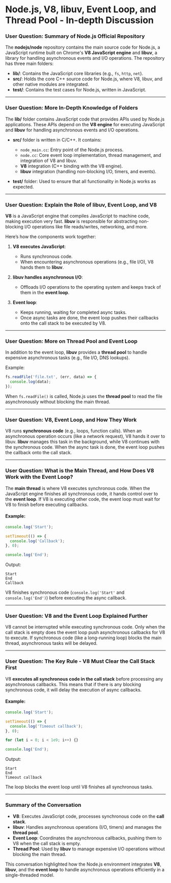 
# Node.js, V8, libuv, Event Loop, and Thread Pool - In-depth Discussion

### User Question: Summary of Node.js Official Repository

The **nodejs/node** repository contains the main source code for Node.js, a JavaScript runtime built on Chrome's **V8 JavaScript engine** and **libuv**, a library for handling asynchronous events and I/O operations. The repository has three main folders:

- **lib/**: Contains the JavaScript core libraries (e.g., `fs`, `http`, `net`).
- **src/**: Holds the core C++ source code for Node.js, where V8, libuv, and other native modules are integrated.
- **test/**: Contains the test cases for Node.js, written in JavaScript.

---

### User Question: More In-Depth Knowledge of Folders

The **lib/** folder contains JavaScript code that provides APIs used by Node.js applications. These APIs depend on the **V8 engine** for executing JavaScript and **libuv** for handling asynchronous events and I/O operations.

- **src/** folder is written in C/C++. It contains:
  - `node_main.cc`: Entry point of the Node.js process.
  - `node.cc`: Core event loop implementation, thread management, and integration of V8 and libuv.
  - **V8** integration (C++ binding with the V8 engine).
  - **libuv** integration (handling non-blocking I/O, timers, and events).
  
- **test/** folder: Used to ensure that all functionality in Node.js works as expected.

---

### User Question: Explain the Role of libuv, Event Loop, and V8

**V8** is a JavaScript engine that compiles JavaScript to machine code, making execution very fast. **libuv** is responsible for abstracting non-blocking I/O operations like file reads/writes, networking, and more.

Here’s how the components work together:

1. **V8 executes JavaScript**:
   - Runs synchronous code.
   - When encountering asynchronous operations (e.g., file I/O), V8 hands them to **libuv**.

2. **libuv handles asynchronous I/O**:
   - Offloads I/O operations to the operating system and keeps track of them in the **event loop**.

3. **Event loop**:
   - Keeps running, waiting for completed async tasks.
   - Once async tasks are done, the event loop pushes their callbacks onto the call stack to be executed by V8.

---

### User Question: More on Thread Pool and Event Loop

In addition to the event loop, **libuv** provides a **thread pool** to handle expensive asynchronous tasks (e.g., file I/O, DNS lookups). 

Example:
```js
fs.readFile('file.txt', (err, data) => {
  console.log(data);
});
```
When `fs.readFile()` is called, Node.js uses the **thread pool** to read the file asynchronously without blocking the main thread.

---

### User Question: V8, Event Loop, and How They Work

V8 runs **synchronous code** (e.g., loops, function calls). When an asynchronous operation occurs (like a network request), V8 hands it over to libuv. **libuv** manages this task in the background, while V8 continues with the synchronous code. When the async task is done, the event loop pushes the callback onto the call stack.

---

### User Question: What is the Main Thread, and How Does V8 Work with the Event Loop?

The **main thread** is where V8 executes synchronous code. When the JavaScript engine finishes all synchronous code, it hands control over to the **event loop**. If V8 is executing other code, the event loop must wait for V8 to finish before executing callbacks.

#### Example:
```js
console.log('Start');

setTimeout(() => {
  console.log('Callback');
}, 0);

console.log('End');
```
Output:
```
Start
End
Callback
```

V8 finishes synchronous code (`console.log('Start'` and `console.log('End')`) before executing the async callback.

---

### User Question: V8 and the Event Loop Explained Further

V8 cannot be interrupted while executing synchronous code. Only when the call stack is empty does the event loop push asynchronous callbacks for V8 to execute. If synchronous code (like a long-running loop) blocks the main thread, asynchronous tasks will be delayed.

---

### User Question: The Key Rule - V8 Must Clear the Call Stack First

V8 **executes all synchronous code in the call stack** before processing any asynchronous callbacks. This means that if there is any blocking synchronous code, it will delay the execution of async callbacks.

#### Example:
```js
console.log('Start');

setTimeout(() => {
  console.log('Timeout callback');
}, 0);

for (let i = 0; i < 1e9; i++) {}

console.log('End');
```

Output:
```
Start
End
Timeout callback
```

The loop blocks the event loop until V8 finishes all synchronous tasks.

---

### Summary of the Conversation

- **V8**: Executes JavaScript code, processes synchronous code on the **call stack**.
- **libuv**: Handles asynchronous operations (I/O, timers) and manages the **thread pool**.
- **Event Loop**: Coordinates the asynchronous callbacks, pushing them to V8 when the call stack is empty.
- **Thread Pool**: Used by **libuv** to manage expensive I/O operations without blocking the main thread.

This conversation highlighted how the Node.js environment integrates **V8**, **libuv**, and the **event loop** to handle asynchronous operations efficiently in a single-threaded model.

